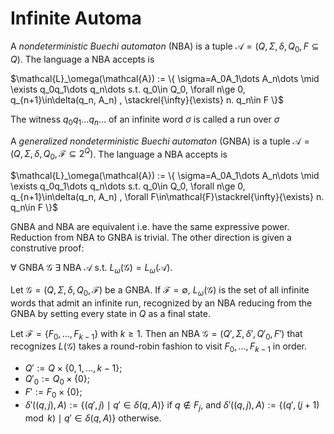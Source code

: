 # Infinite Automa

A *nondeterministic Buechi automaton* (NBA) is a tuple $\mathcal{A}=(Q,\Sigma,\delta,Q_0, F\subseteq Q)$. 
The language a NBA accepts is

$\mathcal{L}_\omega(\mathcal{A}) := \{ \sigma=A_0A_1\dots A_n\dots \mid \exists q_0q_1\dots q_n\dots s.t. q_0\in Q_0, \forall n\ge 0, q_{n+1}\in\delta(q_n, A_n) , \stackrel{\infty}{\exists} n. q_n\in F \}$

The witness $q_0q_1\dots q_n\dots$ of an infinite word $\sigma$ is called a run over $\sigma$

A *generalized nondeterministic Buechi automaton* (GNBA) is a tuple $\mathcal{A}=(Q,\Sigma,\delta,Q_0, \mathcal{F}\subseteq 2^Q)$. 
The language a NBA accepts is

$\mathcal{L}_\omega(\mathcal{A}) := \{ \sigma=A_0A_1\dots A_n\dots \mid \exists q_0q_1\dots q_n\dots s.t. q_0\in Q_0, \forall n\ge 0, q_{n+1}\in\delta(q_n, A_n) , \forall F\in\mathcal{F}\stackrel{\infty}{\exists} n. q_n\in F \}$

GNBA and NBA are equivalent i.e. have the same expressive power. Reduction from NBA to GNBA is trivial. The other direction is given a construtive proof:

$\forall$ GNBA $\mathcal{G}$ $\exists$ NBA $\mathcal{A}$ s.t. $L_\omega(\mathcal{G})=L_\omega(\mathcal{A})$.

Let $\mathcal{G}=(Q,\Sigma,\delta,Q_0,\mathcal{F})$ be a GNBA. 
If $\mathcal{F} = \emptyset$, $L_\omega(\mathcal{G})$ is the set of all infinite words that admit an infinite run, recognized by an NBA reducing from the GNBA by  setting every state in $Q$ as a final state. 

Let $\mathcal{F}=\{F_0,\dots,F_{k-1}\}$ with $k\ge 1$. Then an NBA $\mathcal{G}=(Q',\Sigma,\delta',Q'_0,F')$ that recognizes $L(\mathcal{G})$ takes a round-robin fashion to visit $F_0,\dots, F_{k-1}$ in order.

* $Q':=Q\times \{0,1,\dots,k-1\}$;
* $Q'_0:=Q_0\times\{0\}$;
* $F':=F_0\times\{0\}$;
* $\delta'((q,j),A):= \{(q',j)\mid q'\in\delta(q,A)\}$ if $q\not\in F_j$, and $\delta'((q,j),A):= \{(q',{(j+1)}{\mod{}}{k})\mid q'\in\delta(q,A)\}$ otherwise.